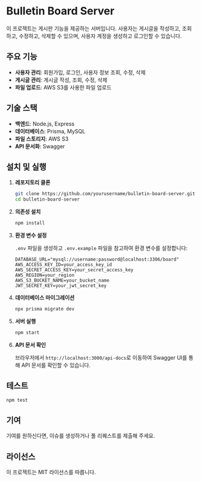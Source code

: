 # Bulletin Board Server

이 프로젝트는 게시판 기능을 제공하는 서버입니다. 사용자는 게시글을 작성하고, 조회하고, 수정하고, 삭제할 수 있으며, 사용자 계정을 생성하고 로그인할 수 있습니다.

## 주요 기능

- **사용자 관리**: 회원가입, 로그인, 사용자 정보 조회, 수정, 삭제
- **게시글 관리**: 게시글 작성, 조회, 수정, 삭제
- **파일 업로드**: AWS S3를 사용한 파일 업로드

## 기술 스택

- **백엔드**: Node.js, Express
- **데이터베이스**: Prisma, MySQL
- **파일 스토리지**: AWS S3
- **API 문서화**: Swagger

## 설치 및 실행

1. **레포지토리 클론**

   ```bash
   git clone https://github.com/yourusername/bulletin-board-server.git
   cd bulletin-board-server
   ```

2. **의존성 설치**

   ```bash
   npm install
   ```

3. **환경 변수 설정**

   `.env` 파일을 생성하고 `.env.example` 파일을 참고하여 환경 변수를 설정합니다:

   ```plaintext
   DATABASE_URL="mysql://username:password@localhost:3306/board"
   AWS_ACCESS_KEY_ID=your_access_key_id
   AWS_SECRET_ACCESS_KEY=your_secret_access_key
   AWS_REGION=your_region
   AWS_S3_BUCKET_NAME=your_bucket_name
   JWT_SECRET_KEY=your_jwt_secret_key
   ```

4. **데이터베이스 마이그레이션**

   ```bash
   npx prisma migrate dev
   ```

5. **서버 실행**

   ```bash
   npm start
   ```

6. **API 문서 확인**

   브라우저에서 `http://localhost:3000/api-docs`로 이동하여 Swagger UI를 통해 API 문서를 확인할 수 있습니다.

## 테스트

```bash
npm test
```

## 기여

기여를 원하신다면, 이슈를 생성하거나 풀 리퀘스트를 제출해 주세요.

## 라이선스

이 프로젝트는 MIT 라이선스를 따릅니다.
